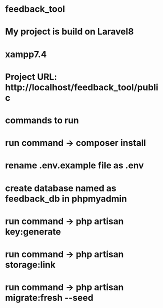 # feedback_tool
# My project is build on Laravel8
# xampp7.4
# Project URL: http://localhost/feedback_tool/public
#
# commands to run
#
# run command -> composer install
# rename .env.example file as .env
# create database named as feedback_db in phpmyadmin

# run command -> php artisan key:generate
# run command -> php artisan storage:link
# run command -> php artisan migrate:fresh --seed
